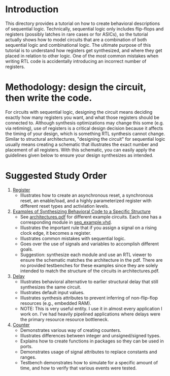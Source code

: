 # Introduction

This directory provides a tutorial on how to create behavioral descriptions of sequential logic. Technically, sequential logic only includes flip-flops and registers
(possibly latches in rare cases or for ASICs), so the tutorial actually shows how to model circuits that are a combination of both sequential logic and
combinational logic. The ultimate purpose of this tutorial is to understand how registers get synthesized, and where they get placed in relation to other logic. One of the most
common mistakes when writing RTL code is accidentally introducing an incorrect number of registers.

# Methodology: design the circuit, then write the code.

For circuits with sequential logic, designing the circuit means deciding exactly how many registers you want, and what those registers should be connected to. Although synthesis 
optimizations may change this some (e.g. via retiming), use of registers is a critical design decision because it affects the timing of your design, which is something RTL 
synthesis cannot change. Similar to structural architectures, "designing the circuit" for sequential logic usually means creating a schematic that illustrates the exact number
and placement of all registers. With this schematic, you can easily apply the guidelines given below to ensure your design synthesizes as intended.

# Suggested Study Order

1. [Register](reg.vhd)
    - Illustrates how to create an asynchronous reset, a synchronous reset, an enable/load, and a highly parameterized register with different reset types and activiation levels.
1. [Examples of Synthesizing Behavioral Code to a Specific Structure](seq_example.vhd)
    - See [architectures.pdf](architectures.pdf) for different example circuits. Each one has a corresponding module in [seq_example.vhd](seq_example.vhd).
    - Illustrates the important rule that if you assign a signal on a rising clock edge, it becomes a register.
    - Illustrates common mistakes with sequential logic.
    - Goes over the use of signals and variables to accomplish different goals.
    - Suggestion: synthesize each module and use an RTL viewer to ensure the schematic matches the architecture in the pdf. There are no provided testbenches for these examples since they are solely intended to match the structure of the circuits in architectures.pdf. 
1. [Delay](delay.vhd)
    - Illustrates behavioral alternative to earlier structural delay that still synthesizes the same circuit.
    - Illustrates default input values.
    - Illustrates synthesis attributes to prevent inferring of non-flip-flop resources (e.g., embedded RAM).
    - NOTE: This is very useful entity. I use it in almost every application I work on. I've had heavily pipelined applications where delays were the primary resource resource bottleneck.
1. [Counter](counter.vhd)
    - Demonstrates various way of creating counters.
    - Illustrates differences between integer and unsigned/signed types.
    - Explains how to create functions in packages so they can be used in ports.
    - Demonstrates usage of signal attributes to replace constants and ranges.
    - Testbench demonstrates how to simulate for a specific amount of time, and how to verify that various events were tested.
    

